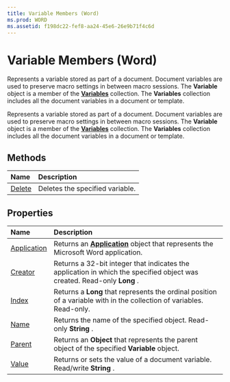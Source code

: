 ```yaml
---
title: Variable Members (Word)
ms.prod: WORD
ms.assetid: f198dc22-fef8-aa24-45e6-26e9b71f4c6d
---
```



# Variable Members (Word)
Represents a variable stored as part of a document. Document variables are used to preserve macro settings in between macro sessions. The  **Variable** object is a member of the **[Variables](variables-object-word.md)** collection. The **Variables** collection includes all the document variables in a document or template.

Represents a variable stored as part of a document. Document variables are used to preserve macro settings in between macro sessions. The  **Variable** object is a member of the **[Variables](variables-object-word.md)** collection. The **Variables** collection includes all the document variables in a document or template.


## Methods



|**Name**|**Description**|
|:-----|:-----|
|[Delete](variable-delete-method-word.md)|Deletes the specified variable.|

## Properties



|**Name**|**Description**|
|:-----|:-----|
|[Application](variable-application-property-word.md)|Returns an  **[Application](application-object-word.md)** object that represents the Microsoft Word application.|
|[Creator](variable-creator-property-word.md)|Returns a 32-bit integer that indicates the application in which the specified object was created. Read-only  **Long** .|
|[Index](variable-index-property-word.md)|Returns a  **Long** that represents the ordinal position of a variable with in the collection of variables. Read-only.|
|[Name](variable-name-property-word.md)|Returns the name of the specified object. Read-only  **String** .|
|[Parent](variable-parent-property-word.md)|Returns an  **Object** that represents the parent object of the specified **Variable** object.|
|[Value](variable-value-property-word.md)|Returns or sets the value of a document variable. Read/write  **String** .|

